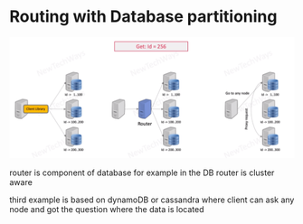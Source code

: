 # Routing with Database partitioning

![Alt text](./images/image-21.png)

router is component of database for example in the DB
router is cluster aware

third example is based on dynamoDB or cassandra where client can ask any node and got the question where the data is located
